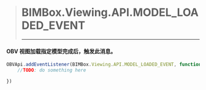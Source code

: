 > # BIMBox.Viewing.API.MODEL\_LOADED\_EVENT
>
> ---

#### OBV 视图加载指定模型完成后，触发此消息。

```js
OBVApi.addEventListener(BIMBox.Viewing.API.MODEL_LOADED_EVENT, function() {
    //TODO: do something here

})
```



